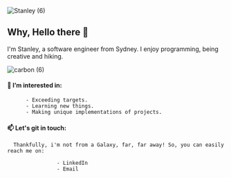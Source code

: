 ![Stanley (6)](https://user-images.githubusercontent.com/119549394/220858039-17074e5a-7aab-4b56-a487-499e460b5141.gif)

## Why, Hello there 👋

I'm Stanley, a software engineer from Sydney. I enjoy programming, being creative and hiking.

![carbon (6)](https://user-images.githubusercontent.com/119549394/220860447-db692fb3-656a-4d85-92b2-0d9de1a128a7.png)

#### 👀 I’m interested in: 

          - Exceeding targets.
          - Learning new things.
          - Making unique implementations of projects. 
                    
#### 📫 Let's git in touch:

      Thankfully, i'm not from a Galaxy, far, far away! So, you can easily reach me on:
      
                    - LinkedIn
                    - Email

<!---
StanleyY7/StanleyY7 is a ✨ special ✨ repository because its `README.md` (this file) appears on your GitHub profile.
You can click the Preview link to take a look at your changes.
--->
